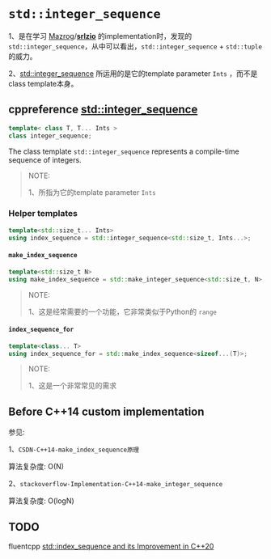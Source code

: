 # `std::integer_sequence`

1、是在学习 [Mazrog](https://github.com/Mazrog)/**[srlzio](https://github.com/Mazrog/srlzio)** 的implementation时，发现的`std::integer_sequence`，从中可以看出，`std::integer_sequence` + `std::tuple` 的威力。

2、[std::integer_sequence](https://en.cppreference.com/w/cpp/utility/integer_sequence) 所运用的是它的template parameter `Ints` ，而不是class template本身。

## cppreference [std::integer_sequence](https://en.cppreference.com/w/cpp/utility/integer_sequence)

```C++
template< class T, T... Ints >
class integer_sequence;
```

The class template `std::integer_sequence` represents a compile-time sequence of integers.

> NOTE: 
>
> 1、所指为它的template parameter `Ints`

### Helper templates

```C++
template<std::size_t... Ints>
using index_sequence = std::integer_sequence<std::size_t, Ints...>;
```



#### `make_index_sequence`

```C++
template<std::size_t N>
using make_index_sequence = std::make_integer_sequence<std::size_t, N>;
```

> NOTE: 
>
> 1、这是经常需要的一个功能，它非常类似于Python的 `range`

#### `index_sequence_for`

```C++
template<class... T>
using index_sequence_for = std::make_index_sequence<sizeof...(T)>;
```

> NOTE: 
>
> 1、这是一个非常常见的需求

## Before C++14 custom implementation

参见: 

1、`CSDN-C++14-make_index_sequence原理`

算法复杂度: O(N)

2、`stackoverflow-Implementation-C++14-make_integer_sequence`

算法复杂度: O(logN)



## TODO

fluentcpp [std::index_sequence and its Improvement in C++20](https://www.fluentcpp.com/2021/03/05/stdindex_sequence-and-its-improvement-in-c20/)